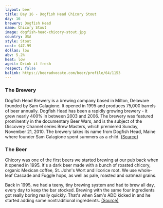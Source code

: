 ```yaml
---
layout: beer
title: Day 16 - Dogfish Head Chicory Stout
day: 16
brewery: Dogfish Head
name: Chicory Stout
image: dogfish-head-chicory-stout.jpg
country: USA
style: Stout
cost: $47.99
dollas: low
abv: 5.2%
heat: low
ageit: Drink it fresh
respect: false
balink: https://beeradvocate.com/beer/profile/64/1153
---
```


### The Brewery

Dogfish Head Brewery is a brewing company based in Milton, Delaware founded by Sam Calagione. It opened in 1995 and produces 75,000 barrels of beer annually. Dogfish Head has been a rapidly growing brewery - it grew nearly 400% in between 2003 and 2006. The brewery was featured prominently in the documentary Beer Wars, and is the subject of the Discovery Channel series Brew Masters, which premiered Sunday, November 21, 2010. The brewery takes its name from Dogfish Head, Maine where founder Sam Calagione spent summers as a child. [(Source)](https://en.wikipedia.org/wiki/Dogfish_Head_Brewery)

### The Beer

Chicory was one of the first beers we started brewing at our pub back when it opened in 1995. It's a dark beer made with a bunch of roasted chicory, organic Mexican coffee, St. John's Wort and licorice root. We use whole-leaf Cascade and Fuggle hops, as well as pale, roasted and oatmeal grains.

Back in 1995, we had a teeny, tiny brewing system and had to brew all day, every day to keep the bar stocked. Brewing with the same four ingredients got really boring really quickly. That's when Sam's ADD kicked in and he started adding some nontraditional ingredeints. [(Source)](https://www.dogfish.com/brews-spirits/the-brews/seasonal-brews/chicory-stout.htm)